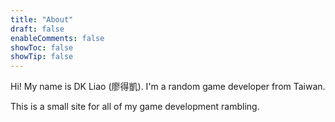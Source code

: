 ```yaml
---
title: "About"
draft: false
enableComments: false
showToc: false
showTip: false
---
```


Hi! My name is DK Liao (廖得凱). I'm a random game developer from Taiwan.

This is a small site for all of my game development rambling.